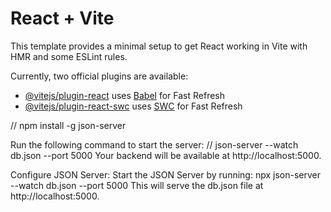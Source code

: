 # React + Vite

This template provides a minimal setup to get React working in Vite with HMR and some ESLint rules.

Currently, two official plugins are available:

- [@vitejs/plugin-react](https://github.com/vitejs/vite-plugin-react/blob/main/packages/plugin-react/README.md) uses [Babel](https://babeljs.io/) for Fast Refresh
- [@vitejs/plugin-react-swc](https://github.com/vitejs/vite-plugin-react-swc) uses [SWC](https://swc.rs/) for Fast Refresh


// npm install -g json-server



Run the following command to start the server:
// json-server --watch db.json --port 5000
Your backend will be available at http://localhost:5000.



Configure JSON Server: Start the JSON Server by running:
npx json-server --watch db.json --port 5000
This will serve the db.json file at http://localhost:5000.